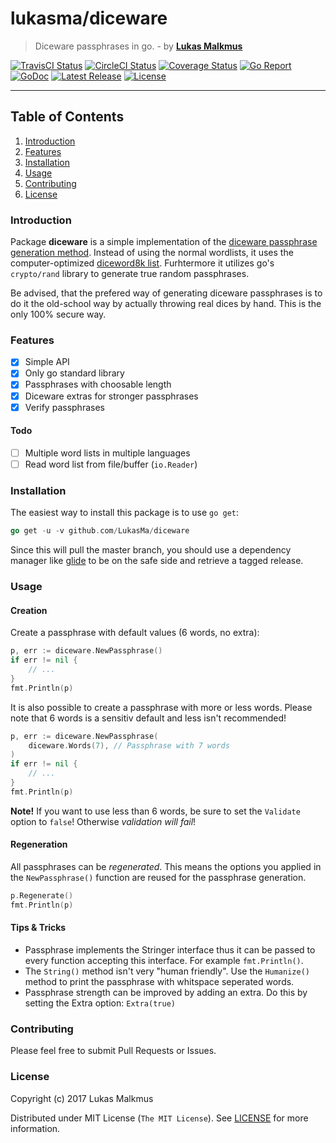 # lukasma/diceware
> Diceware passphrases in go. - by **[Lukas Malkmus](https://github.com/LukasMa)**

[![TravisCI Status][travis_badge]][travis]
[![CircleCI Status][circle_badge]][circle]
[![Coverage Status][coverage_badge]][coverage]
[![Go Report][report_badge]][report]
[![GoDoc][docs_badge]][docs]
[![Latest Release][release_badge]][release]
[![License][license_badge]][license]

---

## Table of Contents
1. [Introduction](#introduction)
2. [Features](#features)
3. [Installation](#installation)
4. [Usage](#usage)
5. [Contributing](#contributing)
6. [License](#License)

### Introduction
Package **diceware** is a simple implementation of the
[diceware passphrase generation method](http://world.std.com/~reinhold/diceware.html).
Instead of using the normal wordlists, it uses the computer-optimized
[diceword8k list](http://world.std.com/%7Ereinhold/dicewarefaq.html#diceware8k).
Furhtermore it utilizes go's `crypto/rand` library to generate true random
passphrases.

Be advised, that the prefered way of generating diceware passphrases is to do it
the old-school way by actually throwing real dices by hand. This is the only
100% secure way.

### Features
- [x] Simple API
- [x] Only go standard library
- [x] Passphrases with choosable length
- [x] Diceware extras for stronger passphrases
- [x] Verify passphrases

#### Todo
- [ ] Multiple word lists in multiple languages
- [ ] Read word list from file/buffer (`io.Reader`)

### Installation
The easiest way to install this package is to use `go get`:
```go
go get -u -v github.com/LukasMa/diceware
```
Since this will pull the master branch, you should use a dependency manager like
[glide](http://glide,sh) to be on the safe side and retrieve a tagged release.

### Usage

#### Creation
Create a passphrase with default values (6 words, no extra):
```go
p, err := diceware.NewPassphrase()
if err != nil {
    // ...
}
fmt.Println(p)
```

It is also possible to create a passphrase with more or less words. Please note
that 6 words is a sensitiv default and less isn't recommended!
```go
p, err := diceware.NewPassphrase(
    diceware.Words(7), // Passphrase with 7 words
)
if err != nil {
    // ...
}
fmt.Println(p)
```

**Note!** If you want to use less than 6 words, be sure to set the `Validate` option
to `false`! Otherwise _validation will fail_!

#### Regeneration
All passphrases can be _regenerated_. This means the options you applied in the
`NewPassphrase()` function are reused for the passphrase generation.
```go
p.Regenerate()
fmt.Println(p)
```

#### Tips & Tricks
- Passphrase implements the Stringer interface thus it can be passed to every
function accepting this interface. For example `fmt.Println()`.
- The `String()` method isn't very "human friendly". Use the `Humanize()` method
to print the passphrase with whitspace seperated words.
- Passphrase strength can be improved by adding an extra. Do this by setting the
Extra option: `Extra(true)`

### Contributing
Please feel free to submit Pull Requests or Issues.

### License
Copyright (c) 2017 Lukas Malkmus

Distributed under MIT License (`The MIT License`). See [LICENSE](LICENSE) for
more information.

[travis]: https://travis-ci.org/LukasMa/diceware
[travis_badge]: https://travis-ci.org/LukasMa/diceware.svg
[circle]: https://circleci.com/gh/LukasMa/diceware
[circle_badge]: https://circleci.com/gh/LukasMa/diceware.svg?style=svg
[coverage]: https://coveralls.io/github/LukasMa/diceware?branch=master
[coverage_badge]: https://coveralls.io/repos/github/LukasMa/diceware/badge.svg?branch=master
[report]: https://goreportcard.com/report/github.com/LukasMa/diceware
[report_badge]: https://goreportcard.com/badge/github.com/LukasMa/diceware
[docs]: https://godoc.org/github.com/LukasMa/diceware
[docs_badge]: https://godoc.org/github.com/LukasMa/diceware?status.svg
[release]: https://github.com/LukasMa/diceware/releases
[release_badge]: https://img.shields.io/github/release/LukasMa/diceware.svg
[license]: https://opensource.org/licenses/MIT
[license_badge]: https://img.shields.io/badge/license-MIT-blue.svg
